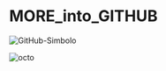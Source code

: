 # MORE_into_GITHUB
![GitHub-Simbolo](https://github.com/Adarsh-singh-2002/MORE_into_GITHUB/assets/98600091/08aa2d5a-3f8f-4aca-bfc2-e7d967f3c76d)



![octo](https://github.com/Adarsh-singh-2002/MORE_into_GITHUB/assets/98600091/742fd8b5-f75f-4992-a052-18355f5561be)

